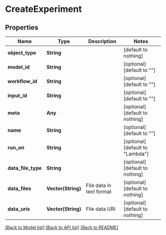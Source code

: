 # CreateExperiment


## Properties
Name | Type | Description | Notes
------------ | ------------- | ------------- | -------------
**object_type** | **String** |  | [default to nothing]
**model_id** | **String** |  | [optional] [default to ""]
**workflow_id** | **String** |  | [optional] [default to ""]
**input_id** | **String** |  | [optional] [default to ""]
**meta** | **Any** |  | [optional] [default to nothing]
**name** | **String** |  | [optional] [default to ""]
**run_on** | **String** |  | [optional] [default to "Lambda"]
**data_file_type** | **String** |  | [optional] [default to nothing]
**data_files** | **Vector{String}** | File data in text format | [optional] [default to nothing]
**data_uris** | **Vector{String}** | File data URI | [optional] [default to nothing]


[[Back to Model list]](../README.md#models) [[Back to API list]](../README.md#api-endpoints) [[Back to README]](../README.md)


